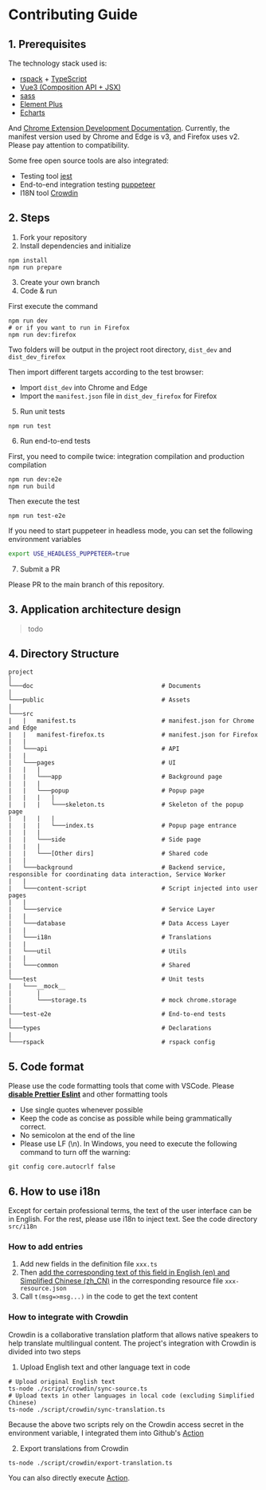 # Contributing Guide

## 1. Prerequisites

The technology stack used is:

-   [rspack](https://rspack.dev) + [TypeScript](https://github.com/microsoft/TypeScript)
-   [Vue3 (Composition API + JSX)](<https://vuejs.org/api/#:~:text=defineCustomElement()-,Composition%20API,-setup()>)
-   [sass](https://github.com/sass/sass)
-   [Element Plus](https://element-plus.gitee.io/)
-   [Echarts](https://github.com/apache/echarts)

And [Chrome Extension Development Documentation](https://developer.chrome.com/docs/webstore/). Currently, the manifest version used by Chrome and Edge is v3, and Firefox uses v2. Please pay attention to compatibility.

Some free open source tools are also integrated:

-   Testing tool [jest](https://jestjs.io/docs/getting-started)
-   End-to-end integration testing [puppeteer](https://developer.chrome.com/docs/extensions/how-to/test/puppeteer)
-   I18N tool [Crowdin](https://crowdin.com/project/timer-chrome-edge-firefox)

## 2. Steps

1. Fork your repository
2. Install dependencies and initialize

```shell
npm install
npm run prepare
```

3. Create your own branch
4. Code & run

First execute the command

```shell
npm run dev
# or if you want to run in Firefox
npm run dev:firefox
```

Two folders will be output in the project root directory, `dist_dev` and `dist_dev_firefox`

Then import different targets according to the test browser:

-   Import `dist_dev` into Chrome and Edge
-   Import the `manifest.json` file in `dist_dev_firefox` for Firefox

5. Run unit tests

```shell
npm run test
```

6. Run end-to-end tests

First, you need to compile twice: integration compilation and production compilation

```shell
npm run dev:e2e
npm run build
```

Then execute the test

```shell
npm run test-e2e
```

If you need to start puppeteer in headless mode, you can set the following environment variables

```bash
export USE_HEADLESS_PUPPETEER=true
```

7. Submit a PR

Please PR to the main branch of this repository.

## 3. Application architecture design

> todo

## 4. Directory Structure

```plain
project
│
└───doc                                    # Documents
│
└───public                                 # Assets
|
└───src
|   |   manifest.ts                        # manifest.json for Chrome and Edge
|   |   manifest-firefox.ts                # manifest.json for Firefox
|   |
|   └───api                                # API
|   |
|   └───pages                              # UI
|   |   |
|   |   └───app                            # Background page
|   |   |
|   |   └───popup                          # Popup page
|   |   |   |
|   |   |   └───skeleton.ts                # Skeleton of the popup page
|   |   |   |
|   |   |   └───index.ts                   # Popup page entrance
|   |   |
|   |   └───side                           # Side page
|   |   |
|   |   └───[Other dirs]                   # Shared code
|   |
|   └───background                         # Backend service, responsible for coordinating data interaction, Service Worker
|   |
|   └───content-script                     # Script injected into user pages
|   |
|   └───service                            # Service Layer
|   |
|   └───database                           # Data Access Layer
|   |
|   └───i18n                               # Translations
|   |
|   └───util                               # Utils
|   |
|   └───common                             # Shared
|
└───test                                   # Unit tests
|   └───__mock__
|       |
|       └───storage.ts                     # mock chrome.storage
|
└───test-e2e                               # End-to-end tests
|
└───types                                  # Declarations
|
└───rspack                                 # rspack config

```

## 5. Code format

Please use the code formatting tools that come with VSCode. Please <u>**disable Prettier Eslint**</u> and other formatting tools

-   Use single quotes whenever possible
-   Keep the code as concise as possible while being grammatically correct.
-   No semicolon at the end of the line
-   Please use LF (\n). In Windows, you need to execute the following command to turn off the warning:

```
git config core.autocrlf false
```

## 6. How to use i18n

Except for certain professional terms, the text of the user interface can be in English. For the rest, please use i18n to inject text. See the code directory `src/i18n`

### How to add entries

1. Add new fields in the definition file `xxx.ts`
2. Then <u>add the corresponding text of this field in English (en) and Simplified Chinese (zh_CN)</u> in the corresponding resource file `xxx-resource.json`
3. Call `t(msg=>msg...)` in the code to get the text content

### How to integrate with Crowdin

Crowdin is a collaborative translation platform that allows native speakers to help translate multilingual content. The project's integration with Crowdin is divided into two steps

1. Upload English text and other language text in code

```
# Upload original English text
ts-node ./script/crowdin/sync-source.ts
# Upload texts in other languages ​​in local code (excluding Simplified Chinese)
ts-node ./script/crowdin/sync-translation.ts
```

Because the above two scripts rely on the Crowdin access secret in the environment variable, I integrated them into Github's [Action](https://github.com/sheepzh/timer/actions/workflows/crowdin-sync.yml)

2. Export translations from Crowdin

```
ts-node ./script/crowdin/export-translation.ts
```

You can also directly execute [Action](https://github.com/sheepzh/timer/actions/workflows/crowdin-export.yml).
